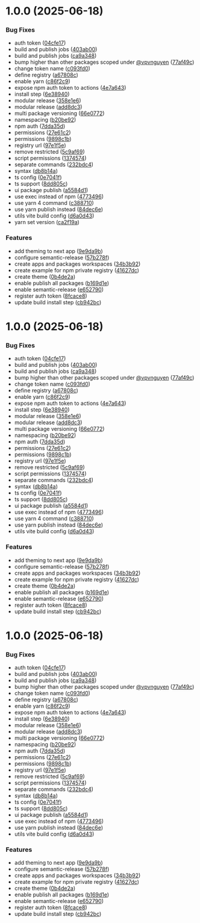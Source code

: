 # 1.0.0 (2025-06-18)


### Bug Fixes

* auth token ([04cfe17](https://github.com/vpvnguyen/yarn-workspace-reference/commit/04cfe176319466636f8617e3bd8d6e9bbcd141d9))
* build and publish jobs ([403ab00](https://github.com/vpvnguyen/yarn-workspace-reference/commit/403ab0020d94407b2530253cc6d8229fb61121b1))
* build and publish jobs ([ca9a348](https://github.com/vpvnguyen/yarn-workspace-reference/commit/ca9a348427109c7e9b155942fd01d365908ee444))
* bump higher than other packages scoped under [@vpvnguyen](https://github.com/vpvnguyen) ([77af49c](https://github.com/vpvnguyen/yarn-workspace-reference/commit/77af49cf1dd0eaaa24faf85a8452ee75a40b3e64))
* change token name ([c093fd0](https://github.com/vpvnguyen/yarn-workspace-reference/commit/c093fd0736a314fffffc0d304aa2744825377368))
* define registry ([a67808c](https://github.com/vpvnguyen/yarn-workspace-reference/commit/a67808cf9348def69a87f62b25f353d8b5e72073))
* enable yarn ([c86f2c9](https://github.com/vpvnguyen/yarn-workspace-reference/commit/c86f2c954c6d6c1d198fcf071bb3a212b1082f6a))
* expose npm auth token to actions ([4e7a643](https://github.com/vpvnguyen/yarn-workspace-reference/commit/4e7a643b46985b9aa70230a2e78a39e121a06d42))
* install step ([6e38940](https://github.com/vpvnguyen/yarn-workspace-reference/commit/6e38940ec377a26943ae31a8b1a07d12c0dcf5b6))
* modular release ([358e1e6](https://github.com/vpvnguyen/yarn-workspace-reference/commit/358e1e63d179d39810d3d4ebd197e3d445fb229c))
* modular release ([add8dc3](https://github.com/vpvnguyen/yarn-workspace-reference/commit/add8dc3ae1b103153676b8cf7210be46f9e43652))
* multi package versioning ([66e0772](https://github.com/vpvnguyen/yarn-workspace-reference/commit/66e0772183f4c383644cee343f84b850b9569210))
* namespacing ([b20be92](https://github.com/vpvnguyen/yarn-workspace-reference/commit/b20be9201a7a70c665554d11554a24058345637f))
* npm auth ([7dda35d](https://github.com/vpvnguyen/yarn-workspace-reference/commit/7dda35d3f3378f02d75527d0e3bfd1c952ea8dd6))
* permissions ([27e61c2](https://github.com/vpvnguyen/yarn-workspace-reference/commit/27e61c2b568bf75c4c58f3f3034d2ed3c020d039))
* permissions ([9898c1b](https://github.com/vpvnguyen/yarn-workspace-reference/commit/9898c1b6e3a235556e5fcad5acfcd8b279e54a8a))
* registry url ([97e1f5e](https://github.com/vpvnguyen/yarn-workspace-reference/commit/97e1f5e07eacac8842ef5271bccd7455355f36ac))
* remove restricted ([5c9af69](https://github.com/vpvnguyen/yarn-workspace-reference/commit/5c9af696a462ee669713991ce815fdc48209ae5b))
* script permissions ([1374574](https://github.com/vpvnguyen/yarn-workspace-reference/commit/13745742dd8dd48d2372ed89e9e2a6d732e57466))
* separate commands ([232bdc4](https://github.com/vpvnguyen/yarn-workspace-reference/commit/232bdc46f2560d3c51f46846161e7e559aa7e85c))
* syntax ([db8b14a](https://github.com/vpvnguyen/yarn-workspace-reference/commit/db8b14a01dfd91a7a110945893b1a451e46987f6))
* ts config ([0e7041f](https://github.com/vpvnguyen/yarn-workspace-reference/commit/0e7041f75c27198a17917cb40c32b740a2ee5cb9))
* ts support ([8dd805c](https://github.com/vpvnguyen/yarn-workspace-reference/commit/8dd805c3275fd519ff3e4cc6e45fd8a9140d694d))
* ui package publish ([a5584d1](https://github.com/vpvnguyen/yarn-workspace-reference/commit/a5584d10669cda033bdbe21f04af78e95534c628))
* use exec instead of npm ([4773496](https://github.com/vpvnguyen/yarn-workspace-reference/commit/477349685d61a0388e88556be21cfe62a648de93))
* use yarn 4 command ([c388710](https://github.com/vpvnguyen/yarn-workspace-reference/commit/c3887103245af19e9e96b0c3cb7f18857a4216f0))
* use yarn publish instead ([84dec6e](https://github.com/vpvnguyen/yarn-workspace-reference/commit/84dec6e0813a1def852faf1a57ffacaf4dbebfdd))
* utils vite build config ([d6a0d43](https://github.com/vpvnguyen/yarn-workspace-reference/commit/d6a0d4397359cf37846cace990762ed9b0910b15))
* yarn set version ([ca2f19a](https://github.com/vpvnguyen/yarn-workspace-reference/commit/ca2f19aaa2cd12c148f23354a6db22c882055854))


### Features

* add theming to next app ([9e9da9b](https://github.com/vpvnguyen/yarn-workspace-reference/commit/9e9da9bbb158c313634b7f1b817984f79a0e8849))
* configure semantic-release ([57b278f](https://github.com/vpvnguyen/yarn-workspace-reference/commit/57b278f4a6313a576a01358def96388392b1e65a))
* create apps and packages workspaces ([34b3b92](https://github.com/vpvnguyen/yarn-workspace-reference/commit/34b3b92a3dae522e57176a3f9fa212cd1c12eebb))
* create example for npm private registry ([41627dc](https://github.com/vpvnguyen/yarn-workspace-reference/commit/41627dc7ba06319e7ba348fffcafb8eda5054ad5))
* create theme ([0b4de2a](https://github.com/vpvnguyen/yarn-workspace-reference/commit/0b4de2ad678a9a47a6991e3b50443a13fd4a9c99))
* enable publish all packages ([b169d1e](https://github.com/vpvnguyen/yarn-workspace-reference/commit/b169d1e0848ebb5380bf7252f8edbfaafeb25669))
* enable semantic-release ([e652790](https://github.com/vpvnguyen/yarn-workspace-reference/commit/e6527907d60a2858e517275cea33d4cc3158d08e))
* register auth token ([8fcace8](https://github.com/vpvnguyen/yarn-workspace-reference/commit/8fcace85e6d9153316e726a01bf8de59d9fb83c0))
* update build install step ([cb942bc](https://github.com/vpvnguyen/yarn-workspace-reference/commit/cb942bc12bf574a9e063a899b45aba5672316837))

# 1.0.0 (2025-06-18)


### Bug Fixes

* auth token ([04cfe17](https://github.com/vpvnguyen/yarn-workspace-reference/commit/04cfe176319466636f8617e3bd8d6e9bbcd141d9))
* build and publish jobs ([403ab00](https://github.com/vpvnguyen/yarn-workspace-reference/commit/403ab0020d94407b2530253cc6d8229fb61121b1))
* build and publish jobs ([ca9a348](https://github.com/vpvnguyen/yarn-workspace-reference/commit/ca9a348427109c7e9b155942fd01d365908ee444))
* bump higher than other packages scoped under [@vpvnguyen](https://github.com/vpvnguyen) ([77af49c](https://github.com/vpvnguyen/yarn-workspace-reference/commit/77af49cf1dd0eaaa24faf85a8452ee75a40b3e64))
* change token name ([c093fd0](https://github.com/vpvnguyen/yarn-workspace-reference/commit/c093fd0736a314fffffc0d304aa2744825377368))
* define registry ([a67808c](https://github.com/vpvnguyen/yarn-workspace-reference/commit/a67808cf9348def69a87f62b25f353d8b5e72073))
* enable yarn ([c86f2c9](https://github.com/vpvnguyen/yarn-workspace-reference/commit/c86f2c954c6d6c1d198fcf071bb3a212b1082f6a))
* expose npm auth token to actions ([4e7a643](https://github.com/vpvnguyen/yarn-workspace-reference/commit/4e7a643b46985b9aa70230a2e78a39e121a06d42))
* install step ([6e38940](https://github.com/vpvnguyen/yarn-workspace-reference/commit/6e38940ec377a26943ae31a8b1a07d12c0dcf5b6))
* modular release ([358e1e6](https://github.com/vpvnguyen/yarn-workspace-reference/commit/358e1e63d179d39810d3d4ebd197e3d445fb229c))
* modular release ([add8dc3](https://github.com/vpvnguyen/yarn-workspace-reference/commit/add8dc3ae1b103153676b8cf7210be46f9e43652))
* multi package versioning ([66e0772](https://github.com/vpvnguyen/yarn-workspace-reference/commit/66e0772183f4c383644cee343f84b850b9569210))
* namespacing ([b20be92](https://github.com/vpvnguyen/yarn-workspace-reference/commit/b20be9201a7a70c665554d11554a24058345637f))
* npm auth ([7dda35d](https://github.com/vpvnguyen/yarn-workspace-reference/commit/7dda35d3f3378f02d75527d0e3bfd1c952ea8dd6))
* permissions ([27e61c2](https://github.com/vpvnguyen/yarn-workspace-reference/commit/27e61c2b568bf75c4c58f3f3034d2ed3c020d039))
* permissions ([9898c1b](https://github.com/vpvnguyen/yarn-workspace-reference/commit/9898c1b6e3a235556e5fcad5acfcd8b279e54a8a))
* registry url ([97e1f5e](https://github.com/vpvnguyen/yarn-workspace-reference/commit/97e1f5e07eacac8842ef5271bccd7455355f36ac))
* remove restricted ([5c9af69](https://github.com/vpvnguyen/yarn-workspace-reference/commit/5c9af696a462ee669713991ce815fdc48209ae5b))
* script permissions ([1374574](https://github.com/vpvnguyen/yarn-workspace-reference/commit/13745742dd8dd48d2372ed89e9e2a6d732e57466))
* separate commands ([232bdc4](https://github.com/vpvnguyen/yarn-workspace-reference/commit/232bdc46f2560d3c51f46846161e7e559aa7e85c))
* syntax ([db8b14a](https://github.com/vpvnguyen/yarn-workspace-reference/commit/db8b14a01dfd91a7a110945893b1a451e46987f6))
* ts config ([0e7041f](https://github.com/vpvnguyen/yarn-workspace-reference/commit/0e7041f75c27198a17917cb40c32b740a2ee5cb9))
* ts support ([8dd805c](https://github.com/vpvnguyen/yarn-workspace-reference/commit/8dd805c3275fd519ff3e4cc6e45fd8a9140d694d))
* ui package publish ([a5584d1](https://github.com/vpvnguyen/yarn-workspace-reference/commit/a5584d10669cda033bdbe21f04af78e95534c628))
* use exec instead of npm ([4773496](https://github.com/vpvnguyen/yarn-workspace-reference/commit/477349685d61a0388e88556be21cfe62a648de93))
* use yarn 4 command ([c388710](https://github.com/vpvnguyen/yarn-workspace-reference/commit/c3887103245af19e9e96b0c3cb7f18857a4216f0))
* use yarn publish instead ([84dec6e](https://github.com/vpvnguyen/yarn-workspace-reference/commit/84dec6e0813a1def852faf1a57ffacaf4dbebfdd))
* utils vite build config ([d6a0d43](https://github.com/vpvnguyen/yarn-workspace-reference/commit/d6a0d4397359cf37846cace990762ed9b0910b15))


### Features

* add theming to next app ([9e9da9b](https://github.com/vpvnguyen/yarn-workspace-reference/commit/9e9da9bbb158c313634b7f1b817984f79a0e8849))
* configure semantic-release ([57b278f](https://github.com/vpvnguyen/yarn-workspace-reference/commit/57b278f4a6313a576a01358def96388392b1e65a))
* create apps and packages workspaces ([34b3b92](https://github.com/vpvnguyen/yarn-workspace-reference/commit/34b3b92a3dae522e57176a3f9fa212cd1c12eebb))
* create example for npm private registry ([41627dc](https://github.com/vpvnguyen/yarn-workspace-reference/commit/41627dc7ba06319e7ba348fffcafb8eda5054ad5))
* create theme ([0b4de2a](https://github.com/vpvnguyen/yarn-workspace-reference/commit/0b4de2ad678a9a47a6991e3b50443a13fd4a9c99))
* enable publish all packages ([b169d1e](https://github.com/vpvnguyen/yarn-workspace-reference/commit/b169d1e0848ebb5380bf7252f8edbfaafeb25669))
* enable semantic-release ([e652790](https://github.com/vpvnguyen/yarn-workspace-reference/commit/e6527907d60a2858e517275cea33d4cc3158d08e))
* register auth token ([8fcace8](https://github.com/vpvnguyen/yarn-workspace-reference/commit/8fcace85e6d9153316e726a01bf8de59d9fb83c0))
* update build install step ([cb942bc](https://github.com/vpvnguyen/yarn-workspace-reference/commit/cb942bc12bf574a9e063a899b45aba5672316837))

# 1.0.0 (2025-06-18)


### Bug Fixes

* auth token ([04cfe17](https://github.com/vpvnguyen/yarn-workspace-reference/commit/04cfe176319466636f8617e3bd8d6e9bbcd141d9))
* build and publish jobs ([403ab00](https://github.com/vpvnguyen/yarn-workspace-reference/commit/403ab0020d94407b2530253cc6d8229fb61121b1))
* build and publish jobs ([ca9a348](https://github.com/vpvnguyen/yarn-workspace-reference/commit/ca9a348427109c7e9b155942fd01d365908ee444))
* bump higher than other packages scoped under [@vpvnguyen](https://github.com/vpvnguyen) ([77af49c](https://github.com/vpvnguyen/yarn-workspace-reference/commit/77af49cf1dd0eaaa24faf85a8452ee75a40b3e64))
* change token name ([c093fd0](https://github.com/vpvnguyen/yarn-workspace-reference/commit/c093fd0736a314fffffc0d304aa2744825377368))
* define registry ([a67808c](https://github.com/vpvnguyen/yarn-workspace-reference/commit/a67808cf9348def69a87f62b25f353d8b5e72073))
* enable yarn ([c86f2c9](https://github.com/vpvnguyen/yarn-workspace-reference/commit/c86f2c954c6d6c1d198fcf071bb3a212b1082f6a))
* expose npm auth token to actions ([4e7a643](https://github.com/vpvnguyen/yarn-workspace-reference/commit/4e7a643b46985b9aa70230a2e78a39e121a06d42))
* install step ([6e38940](https://github.com/vpvnguyen/yarn-workspace-reference/commit/6e38940ec377a26943ae31a8b1a07d12c0dcf5b6))
* modular release ([358e1e6](https://github.com/vpvnguyen/yarn-workspace-reference/commit/358e1e63d179d39810d3d4ebd197e3d445fb229c))
* modular release ([add8dc3](https://github.com/vpvnguyen/yarn-workspace-reference/commit/add8dc3ae1b103153676b8cf7210be46f9e43652))
* multi package versioning ([66e0772](https://github.com/vpvnguyen/yarn-workspace-reference/commit/66e0772183f4c383644cee343f84b850b9569210))
* namespacing ([b20be92](https://github.com/vpvnguyen/yarn-workspace-reference/commit/b20be9201a7a70c665554d11554a24058345637f))
* npm auth ([7dda35d](https://github.com/vpvnguyen/yarn-workspace-reference/commit/7dda35d3f3378f02d75527d0e3bfd1c952ea8dd6))
* permissions ([27e61c2](https://github.com/vpvnguyen/yarn-workspace-reference/commit/27e61c2b568bf75c4c58f3f3034d2ed3c020d039))
* permissions ([9898c1b](https://github.com/vpvnguyen/yarn-workspace-reference/commit/9898c1b6e3a235556e5fcad5acfcd8b279e54a8a))
* registry url ([97e1f5e](https://github.com/vpvnguyen/yarn-workspace-reference/commit/97e1f5e07eacac8842ef5271bccd7455355f36ac))
* remove restricted ([5c9af69](https://github.com/vpvnguyen/yarn-workspace-reference/commit/5c9af696a462ee669713991ce815fdc48209ae5b))
* script permissions ([1374574](https://github.com/vpvnguyen/yarn-workspace-reference/commit/13745742dd8dd48d2372ed89e9e2a6d732e57466))
* separate commands ([232bdc4](https://github.com/vpvnguyen/yarn-workspace-reference/commit/232bdc46f2560d3c51f46846161e7e559aa7e85c))
* syntax ([db8b14a](https://github.com/vpvnguyen/yarn-workspace-reference/commit/db8b14a01dfd91a7a110945893b1a451e46987f6))
* ts config ([0e7041f](https://github.com/vpvnguyen/yarn-workspace-reference/commit/0e7041f75c27198a17917cb40c32b740a2ee5cb9))
* ts support ([8dd805c](https://github.com/vpvnguyen/yarn-workspace-reference/commit/8dd805c3275fd519ff3e4cc6e45fd8a9140d694d))
* ui package publish ([a5584d1](https://github.com/vpvnguyen/yarn-workspace-reference/commit/a5584d10669cda033bdbe21f04af78e95534c628))
* use exec instead of npm ([4773496](https://github.com/vpvnguyen/yarn-workspace-reference/commit/477349685d61a0388e88556be21cfe62a648de93))
* use yarn publish instead ([84dec6e](https://github.com/vpvnguyen/yarn-workspace-reference/commit/84dec6e0813a1def852faf1a57ffacaf4dbebfdd))
* utils vite build config ([d6a0d43](https://github.com/vpvnguyen/yarn-workspace-reference/commit/d6a0d4397359cf37846cace990762ed9b0910b15))


### Features

* add theming to next app ([9e9da9b](https://github.com/vpvnguyen/yarn-workspace-reference/commit/9e9da9bbb158c313634b7f1b817984f79a0e8849))
* configure semantic-release ([57b278f](https://github.com/vpvnguyen/yarn-workspace-reference/commit/57b278f4a6313a576a01358def96388392b1e65a))
* create apps and packages workspaces ([34b3b92](https://github.com/vpvnguyen/yarn-workspace-reference/commit/34b3b92a3dae522e57176a3f9fa212cd1c12eebb))
* create example for npm private registry ([41627dc](https://github.com/vpvnguyen/yarn-workspace-reference/commit/41627dc7ba06319e7ba348fffcafb8eda5054ad5))
* create theme ([0b4de2a](https://github.com/vpvnguyen/yarn-workspace-reference/commit/0b4de2ad678a9a47a6991e3b50443a13fd4a9c99))
* enable publish all packages ([b169d1e](https://github.com/vpvnguyen/yarn-workspace-reference/commit/b169d1e0848ebb5380bf7252f8edbfaafeb25669))
* enable semantic-release ([e652790](https://github.com/vpvnguyen/yarn-workspace-reference/commit/e6527907d60a2858e517275cea33d4cc3158d08e))
* register auth token ([8fcace8](https://github.com/vpvnguyen/yarn-workspace-reference/commit/8fcace85e6d9153316e726a01bf8de59d9fb83c0))
* update build install step ([cb942bc](https://github.com/vpvnguyen/yarn-workspace-reference/commit/cb942bc12bf574a9e063a899b45aba5672316837))
